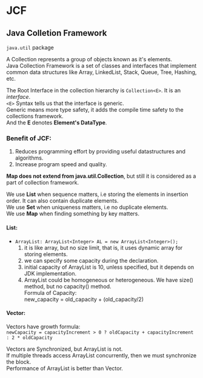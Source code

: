 # JCF

## Java Colletion Framework

`java.util` package  

A Collection represents a group of objects known as it's elements.  
Java Collection Framework is a set of classes and interfaces that implement common data structures like Array, LinkedList, Stack, Queue, Tree, Hashing, etc.  

The Root Interface in the collection hierarchy is `Collection<E>`. It is an *interface*.  
`<E>` Syntax tells us that the interface is generic.  
Generic means more type safety, it adds the compile time safety to the collections framework.  
And the **E** denotes **Element's DataType**.  

### Benefit of JCF:

1. Reduces programming effort by providing useful datastructures and algorithms.
2. Increase program speed and quality.

**Map does not extend from java.util.Collection**, but still it is considered as a part of collection framework.  

We use **List** when sequence matters, i.e storing the elements in insertion order. It can also contain duplicate elements.  
We use **Set** when uniqueness matters, i.e no duplicate elements.  
We use **Map** when finding something by key matters.  


#### List:

- `ArrayList: ArrayList<Integer> AL = new ArrayList<Integer>();`
  1. it is like array, but no size limit, that is, it uses dynamic array for storing elements.
  2. we can specify some capacity during the declaration.
  3. initial capacity of ArrayList is 10, unless specified, but it depends on JDK implementation.
  4. ArrayList could be homogeneous or heterogeneous.
  We have size() method, but no capacity() method.  
  Formula of Capacity:  
    new_capacity = old_capacity + (old_capacity/2)



#### Vector:

Vectors have growth formula:  
`newCapacity = capacityIncrement > 0 ? oldCapacity + capacityIncrement : 2 * oldCapacity`

Vectors are Synchronized, but ArrayList is not.  
If multiple threads access ArrayList concurrently, then we must synchronize the block.  
Performance of ArrayList is better than Vector.